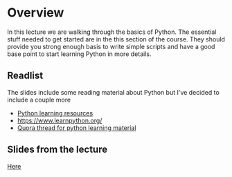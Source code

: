 # Overview
In this lecture we are walking through the basics of Python. The essential stuff needed to get started are in the this section of the course. They should provide you strong enough basis to write simple scripts and have a good base point to start learning Python in more details.
## Readlist
The slides include some reading material about Python but I've decided to include a couple more
- [Python learning resources](https://wiki.python.org/moin/BeginnersGuide/Programmers)
- https://www.learnpython.org/
- [Quora thread for python learning material](https://www.quora.com/Which-is-the-best-material-to-learn-Python-from-basic-to-advanced-level)

## Slides from the lecture
[Here](http://tiny.cc/3uu6jz)
